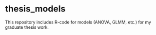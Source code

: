 # thesis_models
This repository includes R-code for models (ANOVA, GLMM, etc.) for my graduate thesis work. 
